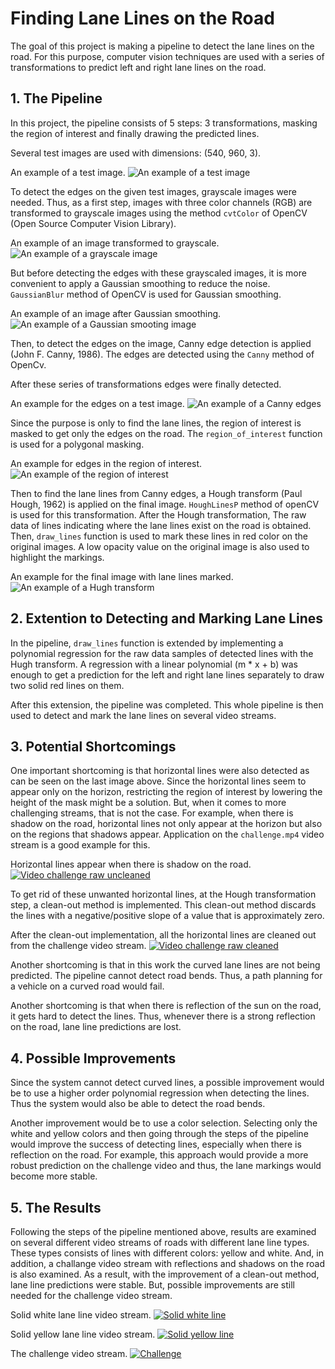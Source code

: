 # Finding Lane Lines on the Road

The goal of this project is making a pipeline to detect the lane lines on the road. For this purpose, computer vision techniques are used with a series of transformations to predict left and right lane lines on the road.

## 1. The Pipeline

In this project, the pipeline consists of 5 steps: 3 transformations, masking the region of interest and finally drawing the predicted lines.

Several test images are used with dimensions: (540, 960, 3).

An example of a test image.
![An example of a test image](/test_images/solidWhiteCurve.jpg)

To detect the edges on the given test images, grayscale images were needed. Thus, as a first step, images with three color channels (RGB) are transformed to grayscale images using the method `cvtColor` of OpenCV (Open Source Computer Vision Library). 

An example of an image transformed to grayscale.
![An example of a grayscale image](/transformations/test_images_grayscale/solidWhiteCurve.jpg)

But before detecting the edges with these grayscaled images, it is more convenient to apply a Gaussian smoothing to reduce the noise. `GaussianBlur` method of OpenCV is used for Gaussian smoothing. 

An example of an image after Gaussian smoothing.
![An example of a Gaussian smooting image](/transformations/test_images_blur/solidWhiteCurve.jpg)

Then, to detect the edges on the image, Canny edge detection is applied (John F. Canny, 1986). The edges are detected using the `Canny` method of OpenCv.

After these series of transformations edges were finally detected. 

An example for the edges on a test image.
![An example of a Canny edges](/transformations/test_images_edges/solidWhiteCurve.jpg)

Since the purpose is only to find the lane lines, the region of interest is masked to get only the edges on the road. The `region_of_interest` function is used for a polygonal masking.

An example for edges in the region of interest.
![An example of the region of interest](/transformations/test_images_masked/solidWhiteCurve.jpg)

Then to find the lane lines from Canny edges, a Hough transform (Paul Hough, 1962) is applied on the final image. `HoughLinesP` method of openCV is used for this transformation. After the Hough transformation, The raw data of lines indicating where the lane lines exist on the road is obtained. Then, `draw_lines` function is used to mark these lines in red color on the original images. A low opacity value on the original image is also used to highlight the markings.

An example for the final image with lane lines marked.
![An example of a Hugh transform](/transformations/test_images_output/solidWhiteCurve.jpg)


## 2. Extention to Detecting and Marking Lane Lines

In the pipeline, `draw_lines` function is extended by implementing a polynomial regression for the raw data samples of detected lines with the Hugh transform. A regression with a linear polynomial (m * x + b) was enough to get a prediction for the left and right lane lines separately to draw two solid red lines on them.

After this extension, the pipeline was completed. This whole pipeline is then used to detect and mark the lane lines on several video streams.

## 3. Potential Shortcomings

One important shortcoming is that horizontal lines were also detected as can be seen on the last image above. Since the horizontal lines seem to appear only on the horizon, restricting the region of interest by lowering the height of the mask might be a solution. But, when it comes to more challenging streams, that is not the case. For example, when there is shadow on the road, horizontal lines not only appear at the horizon but also on the regions that shadows appear. Application on the `challenge.mp4` video stream is a good example for this.

Horizontal lines appear when there is shadow on the road.
[![Video challenge raw uncleaned](test_videos_output/challenge_raw.gif?raw=true)](https://youtu.be/f5VzWaOixvQ)


To get rid of these unwanted horizontal lines, at the Hough transformation step, a clean-out method is implemented. This clean-out method discards the lines with a negative/positive slope of a value that is approximately zero.

After the clean-out implementation, all the horizontal lines are cleaned out from the challenge video stream.
[![Video challenge raw cleaned](test_videos_output/challenge_cleaned_raw.gif?raw=true)](https://youtu.be/VY4R8rLKlBM)

Another shortcoming is that in this work the curved lane lines are not being predicted. The pipeline cannot detect road bends. Thus, a path planning for a vehicle on a curved road would fail.

Another shortcoming is that when there is reflection of the sun on the road, it gets hard to detect the lines. Thus, whenever there is a strong reflection on the road, lane line predictions are lost.

## 4. Possible Improvements

Since the system cannot detect curved lines, a possible improvement would be to use a higher order polynomial regression when detecting the lines. Thus the system would also be able to detect the road bends.

Another improvement would be to use a color selection. Selecting only the white and yellow colors and then going through the steps of the pipeline would improve the success of detecting lines, especially when there is reflection on the road. For example, this approach would provide a more robust prediction on the challenge video and thus, the lane markings would become more stable.

## 5. The Results

Following the steps of the pipeline mentioned above, results are examined on several different video streams of roads with different lane line types. These types consists of lines with different colors: yellow and white. And, in addition, a challange video stream with reflections and shadows on the road is also examined. As a result, with the improvement of a clean-out method, lane line predictions were stable. But, possible improvements are still needed for the challenge video stream.

Solid white lane line video stream.
[![Solid white line](test_videos_output/solidwhite.gif?raw=true)](https://youtu.be/1eIg3_gjjr8)

Solid yellow lane line video stream.
[![Solid yellow line](test_videos_output/solidyellow.gif?raw=true)](https://youtu.be/TybEEiCNZ8E)

The challenge video stream.
[![Challenge](test_videos_output/challenge.gif?raw=true)](https://youtu.be/lpxl0whQdKI)